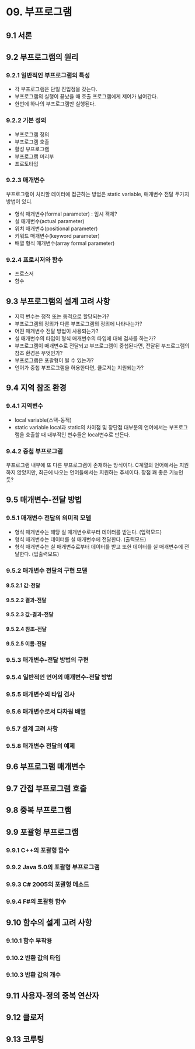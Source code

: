 # 09. 부프로그램
## 9.1 서론
## 9.2 부프로그램의 원리
### 9.2.1 일반적인 부프로그램의 특성
- 각 부프로그램은 단일 진입점을 갖는다.
- 부프로그램의 실행이 끝났을 때 호출 프로그램에게 제어가 넘어간다.
- 한번에 하나의 부프로그램만 실행된다.

### 9.2.2 기본 정의
- 부프로그램 정의
- 부프로그램 호출
- 활성 부프로그램
- 부프로그램 머리부
- 프로토타입

### 9.2.3 매개변수
부프로그램이 처리할 데이터에 접근하는 방법은 static variable, 매개변수 전달 두가지 방법이 있디.
- 형식 매개변수(formal parameter) : 임시 객체?
- 실 매개변수(actual parameter)
- 위치 매개변수(positional parameter)
- 키워드 매개변수(keyword parameter)
- 배열 형식 매개변수(array formal parameter)

### 9.2.4 프로시저와 함수
- 프로스저
- 함수

## 9.3 부프로그램의 설계 고려 사항
- 지역 변수는 정적 또는 동적으로 할당되는가?
- 부프로그램의 정의가 다른 부프로그램의 정의에 나타나는가?
- 어떤 매개변수 전달 방법이 사용되는가?
- 실 매개변수의 타입이 형식 매개변수의 타입에 대해 검사를 하는가?
- 부프로그램이 매개변수로 전달되고 부프로그램이 중첩된다면, 전달된 부프로그램의 참조 환경은 무엇인가?
- 부프로그램은 포괄형이 될 수 있는가?
- 언어가 중첩 부프로그램을 허용한다면, 클로저는 지원되는가?

## 9.4 지역 참조 환경
### 9.4.1 지역변수
- local variable(스택-동적)
- static variable
local과 static의 차이점 및 장단점
대부분의 언어에서는 부프로그램을 호출할 때 내부적인 변수들은 local변수로 만든다.

### 9.4.2 중첩 부프로그램
부프로그램 내부에 또 다른 부프로그램이 존재하는 방식이다.
C계열의 언어에서는 지원하지 않았지만, 최근에 나오는 언어들에서는 지원하는 추세이다.
장점 꽤 좋은 기능인듯?

## 9.5 매개변수-전달 방법
### 9.5.1 매개변수 전달의 의미적 모델
- 형식 매개변수는 해당 실 매개변수로부터 데이터를 받는다. (입력모드)
- 형식 매개변수는 데이터를 실 매개변수에 전달한다. (출력모드)
- 형식 매개변수는 실 매개변수로부터 데이터를 받고 또한 데이터를 실 매개변수에 전달한다. (입출력모드)

### 9.5.2 매개변수 전달의 구현 모델
#### 9.5.2.1 값-전달
#### 9.5.2.2 결과-전달
#### 9.5.2.3 값-결과-전달
#### 9.5.2.4 참조-전달
#### 9.5.2.5 이름-전달

### 9.5.3 매개변수-전달 방법의 구현
### 9.5.4 일반적인 언어의 매개변수-전달 방법
### 9.5.5 매개변수의 타입 검사
### 9.5.6 매개변수로서 다차원 배열
### 9.5.7 설계 고려 사항
### 9.5.8 매개변수 전달의 예제

## 9.6 부프로그램 매개변수

## 9.7 간접 부프로그램 호출

## 9.8 중복 부프로그램

## 9.9 포괄형 부프로그램
### 9.9.1 C++의 포괄형 함수
### 9.9.2 Java 5.0의 포괄형 부프로그램
### 9.9.3 C# 2005의 포괄형 메소드
### 9.9.4 F#의 포괄형 함수

## 9.10 함수의 설계 고려 사항
### 9.10.1 함수 부작용
### 9.10.2 반환 값의 타입
### 9.10.3 반환 값의 개수

## 9.11 사용자-정의 중복 연산자

## 9.12 클로저

## 9.13 코루팅